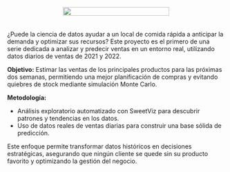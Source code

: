 <div style="display: flex; justify-content: center; text-align: center;">
<img width="70%" height="auto" src=${AssetsImage.ComidaAnalisis}>
</div>
<br><br>
¿Puede la ciencia de datos ayudar a un local de comida rápida a anticipar la demanda y optimizar sus recursos? Este proyecto es el primero de una serie dedicada a analizar y predecir ventas en un entorno real, utilizando datos diarios de ventas de 2021 y 2022.

**Objetivo:**
Estimar las ventas de los principales productos para las próximas dos semanas, permitiendo una mejor planificación de compras y evitando quiebres de stock mediante simulación Monte Carlo.

**Metodología:**
- Análisis exploratorio automatizado con SweetViz para descubrir patrones y tendencias en los datos.
- Uso de datos reales de ventas diarias para construir una base sólida de predicción.

Este enfoque permite transformar datos históricos en decisiones estratégicas, asegurando que ningún cliente se quede sin su producto favorito y optimizando la gestión del negocio.
